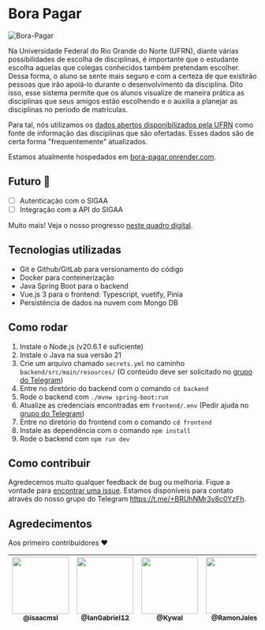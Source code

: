 # Bora Pagar

![Bora-Pagar](https://github.com/isaacmsl/bora-pagar/assets/31693006/7fd84d8d-d03d-4e69-adb7-6723ae3b2dd0)

Na Universidade Federal do Rio Grande do Norte (UFRN), diante várias possibilidades de escolha de disciplinas, é importante que o estudante escolha aquelas que colegas conhecidos também pretendam escolher. Dessa forma, o aluno se sente mais seguro e com a certeza de que existirão pessoas que irão apoiá-lo durante o desenvolvimento da disciplina. Dito isso, esse sistema permite que os alunos visualize de maneira prática as disciplinas que seus amigos estão escolhendo e o auxilia a planejar as disciplinas no período de matrículas.

Para tal, nós utilizamos os [dados abertos disponibilizados pela UFRN](https://dados.ufrn.br/dataset/componentes-curriculares) como fonte de informação das disciplinas que são ofertadas. Esses dados são de certa forma "frequentemente" atualizados.

Estamos atualmente hospedados em [bora-pagar.onrender.com](https://bora-pagar.onrender.com). 

## Futuro 🚀

- [ ] Autenticação com o SIGAA
- [ ] Integração com a API do SIGAA

Muito mais! Veja o nosso progresso [neste quadro digital](https://github.com/users/isaacmsl/projects/6).

## Tecnologias utilizadas

- Git e Github/GitLab para versionamento do código
- Docker para conteinerização
- Java Spring Boot para o backend
- Vue.js 3 para o frontend: Typescript, vuetify, Pinia
- Persistência de dados na nuvem com Mongo DB

## Como rodar

1. Instale o Node.js (v20.6.1 é suficiente)
1. Instale o Java na sua versão 21
1. Crie um arquivo chamado `secrets.yml` no caminho `backend/src/main/resources/` (O conteúdo deve ser solicitado no [grupo do Telegram](https://t.me/+BRUhNMr3v8c0YzFh))
1. Entre no diretório do backend com o comando `cd backend`
1. Rode o backend com `./mvnw spring-boot:run`
1. Atualize as credenciais encontradas em `frontend/.env` (Pedir ajuda no [grupo do Telegram](https://t.me/+BRUhNMr3v8c0YzFh))
1. Entre no diretório do frontend com o comando `cd frontend`
1. Instale as dependência com o comando `npm install`
1. Rode o backend com `npm run dev`

## Como contribuir

Agredecemos muito qualquer feedback de bug ou melhoria. Fique a vontade para [encontrar uma issue](https://github.com/isaacmsl/bora-pagar/issues). Estamos disponíveis para contato através do nosso grupo do Telegram https://t.me/+BRUhNMr3v8c0YzFh.

## Agredecimentos

Aos primeiro contribuidores ❤️

| [<img src="https://avatars3.githubusercontent.com/u/31693006?s=460&v=4" width=115><br><sub>@isaacmsl</sub>](https://github.com/isaacmsl) | [<img src="https://avatars3.githubusercontent.com/u/50637958?s=400&v=4" width=115><br><sub>@IanGabriel12</sub>](https://github.com/IanGabriel12) | [<img src="https://avatars3.githubusercontent.com/u/69535401?s=400&v=4" width=115><br><sub>@Kywal</sub>](https://github.com/Kywal) | [<img src="https://avatars3.githubusercontent.com/u/85131757?s=400&v=4" width=115><br><sub>@RamonJales</sub>](https://github.com/RamonJales) | [<img src="https://avatars3.githubusercontent.com/u/127620804?s=400&v=4" width=115><br><sub>@DanilloFonseca</sub>](https://github.com/DanilloFonseca) |
| :---: | :---: | :---: | :---: | :---: |
